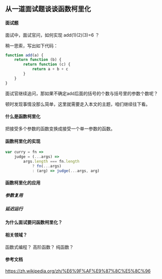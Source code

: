 ## 从一道面试题谈谈函数柯里化

#### 面试题
面试中，面试官问，如何实现 add(1)(2)(3)=6 ？

稍一思索，写出如下代码：
```javascript
function add(a) {
    return function (b) {
        return function (c) {
            return a + b + c
        }
    }
}
```
面试官继续追问，那如果不确定add后面的括号的个数与括号里的参数个数呢？

顿时发现事情没那么简单，这里就需要走入本文的主题，咱们继续往下看。
#### 什么是函数柯里化
把接受多个参数的函数变换成接受一个单一参数的函数。


#### 函数柯里化的实现
```javascript
var curry = fn =>
    judge = (...args) =>
        args.length === fn.length
            ? fn(...args)
            : (arg) => judge(...args, arg)
```
#### 函数柯里化的应用

##### 参数复用


##### 延迟运行


#### 为什么面试要问函数柯里化？

#### 相关领域？
函数式编程？
高阶函数？
纯函数？

#### 参考文档
https://zh.wikipedia.org/zh/%E6%9F%AF%E9%87%8C%E5%8C%96
